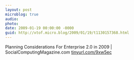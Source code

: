 ```yaml
---
layout: post
microblog: true
audio: 
photo: 
date: 2009-01-19 00:00:00 -0000
guid: http://xtof.micro.blog/2009/01/19/t1130157368.html
---
```

Planning Considerations For Enterprise 2.0 in 2009 | SocialComputingMagazine.com [tinyurl.com/9xw5ec](http://tinyurl.com/9xw5ec)

